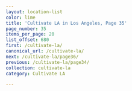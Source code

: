 ```yaml
---
layout: location-list
color: lime
title: 'Cultivate LA in Los Angeles, Page 35'
page_number: 35
items_per_page: 20
list_offset: 680
first: /cultivate-la/
canonical_url: /cultivate-la/
next: /cultivate-la/page36/
previous: /cultivate-la/page34/
collection: cultivate-la
category: Cultivate LA

---
```

